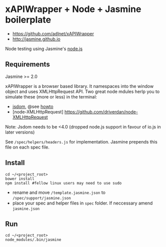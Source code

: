 # xAPIWrapper + Node + Jasmine boilerplate

* https://github.com/adlnet/xAPIWrapper
* http://jasmine.github.io

Node testing using Jasmine's [node.js](http://jasmine.github.io/2.0/node.html)

## Requirements

Jasmine >= 2.0

xAPIWrapper is a browser based library. It namespaces into the window object and uses XMLHttpRequest API. Two great node mdules herlp you to simulate these (more or less) in the terminal:

 * [jsdom](https://github.com/tmpvar/jsdom), @see [howto](https://github.com/tmpvar/jsdom#creating-a-browser-like-window-object)
 * [node-XMLHttpRequest] https://github.com/driverdan/node-XMLHttpRequest

Note: Jsdom needs to be <4.0 (dropped node.js support in favour of io.js in later versions)

See `/spec/helpers/headers.js` for implementation. Jasmine prepends this file on each spec file.

Install
-------

```!bash
cd ~/<project_root>
bower install
npm install #fellow linux users may need to use sudo
```

* rename and move `/template.jasmine.json` to `/spec/support/jasmine.json`
* place your spec and helper files in `spec` folder. If neccessary amend `jasmine.json`

Run
---

```!bash
cd ~/<project_root>
node_modules/.bin/jasmine
```
